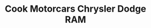 ---
title: "Cook Motorcars Chrysler Dodge RAM"
url: /aberdeen/cook-motorcars-chrysler-dodge-ram/
shop: Autohaus
---